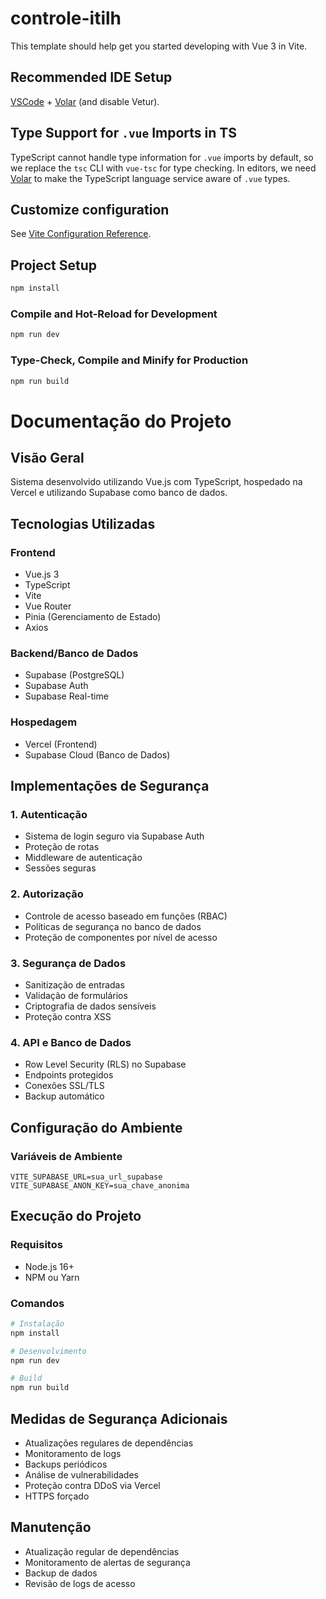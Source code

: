 # controle-itilh

This template should help get you started developing with Vue 3 in Vite.

## Recommended IDE Setup

[VSCode](https://code.visualstudio.com/) + [Volar](https://marketplace.visualstudio.com/items?itemName=Vue.volar) (and disable Vetur).

## Type Support for `.vue` Imports in TS

TypeScript cannot handle type information for `.vue` imports by default, so we replace the `tsc` CLI with `vue-tsc` for type checking. In editors, we need [Volar](https://marketplace.visualstudio.com/items?itemName=Vue.volar) to make the TypeScript language service aware of `.vue` types.

## Customize configuration

See [Vite Configuration Reference](https://vite.dev/config/).

## Project Setup

```sh
npm install
```

### Compile and Hot-Reload for Development

```sh
npm run dev
```

### Type-Check, Compile and Minify for Production

```sh
npm run build
```

# Documentação do Projeto

## Visão Geral
Sistema desenvolvido utilizando Vue.js com TypeScript, hospedado na Vercel e utilizando Supabase como banco de dados.

## Tecnologias Utilizadas

### Frontend
- Vue.js 3
- TypeScript
- Vite
- Vue Router
- Pinia (Gerenciamento de Estado)
- Axios

### Backend/Banco de Dados
- Supabase (PostgreSQL)
- Supabase Auth
- Supabase Real-time

### Hospedagem
- Vercel (Frontend)
- Supabase Cloud (Banco de Dados)

## Implementações de Segurança

### 1. Autenticação
- Sistema de login seguro via Supabase Auth
- Proteção de rotas
- Middleware de autenticação
- Sessões seguras

### 2. Autorização
- Controle de acesso baseado em funções (RBAC)
- Políticas de segurança no banco de dados
- Proteção de componentes por nível de acesso

### 3. Segurança de Dados
- Sanitização de entradas
- Validação de formulários
- Criptografia de dados sensíveis
- Proteção contra XSS

### 4. API e Banco de Dados
- Row Level Security (RLS) no Supabase
- Endpoints protegidos
- Conexões SSL/TLS
- Backup automático

## Configuração do Ambiente

### Variáveis de Ambiente
```env
VITE_SUPABASE_URL=sua_url_supabase
VITE_SUPABASE_ANON_KEY=sua_chave_anonima
```

## Execução do Projeto

### Requisitos
- Node.js 16+
- NPM ou Yarn

### Comandos
```bash
# Instalação
npm install

# Desenvolvimento
npm run dev

# Build
npm run build
```

## Medidas de Segurança Adicionais
- Atualizações regulares de dependências
- Monitoramento de logs
- Backups periódicos
- Análise de vulnerabilidades
- Proteção contra DDoS via Vercel
- HTTPS forçado

## Manutenção
- Atualização regular de dependências
- Monitoramento de alertas de segurança
- Backup de dados
- Revisão de logs de acesso
